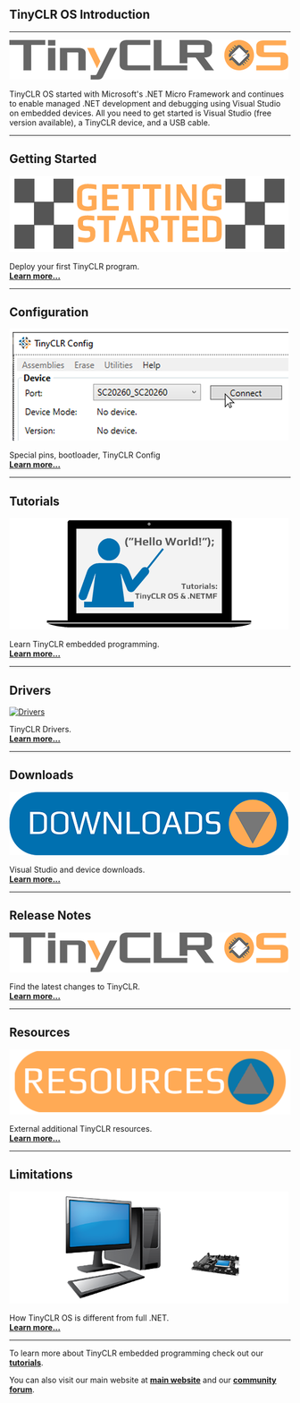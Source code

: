 ## TinyCLR OS Introduction

---

![TinyCLR Logo](images/tinyclr-logo2.png)

TinyCLR OS started with Microsoft's .NET Micro Framework and continues to enable managed .NET development and debugging using Visual Studio on embedded devices. All you need to get started is Visual Studio (free version available), a TinyCLR device, and a USB cable.

---
## Getting Started

[![Getting Started](images/getting-started2.png)](getting-started.md)

Deploy your first TinyCLR program. </br> [**Learn more...**](getting-started.md) 

---
## Configuration

[![TinyCLR Config](images/tinyclr-config.png)](configuration.md)

Special pins, bootloader, TinyCLR Config </br> [**Learn more...**](configuration.md)

---
## Tutorials

[![Tutorials](images/tutorials.png)](tutorials/intro.md)

Learn TinyCLR embedded programming. </br> [**Learn more...**](tutorials/intro.md)   

---
## Drivers

[![Drivers](images/drivers.png)](drivers/intro.md)


TinyCLR Drivers. </br> [**Learn more...**](drivers/intro.md)   

---

## Downloads

[![Downloads](images/download.png)](downloads.md)

Visual Studio and device downloads. </br> [**Learn more...**](downloads.md)

---
## Release Notes

[![Release Notes](images/tinyclr-logo2.png)](release-notes.md)

Find the latest changes to TinyCLR. </br> [**Learn more...**](release-notes.md) 

---
## Resources

[![Resources](images/resources2.png)](resources.md)

 External additional TinyCLR resources. </br> [**Learn more...**](resources.md) 

---
## Limitations

[![Limitations](images/limitations2.png)](limitations.md) 

How TinyCLR OS is different from full .NET. </br> [**Learn more...**](limitations.md) 

---

To learn more about TinyCLR embedded programming check out our [**tutorials**](tutorials/intro.md).

You can also visit our main website at [**main website**](http://www.ghielectronics.com) and our  [**community forum**](https://forums.ghielectronics.com/).

